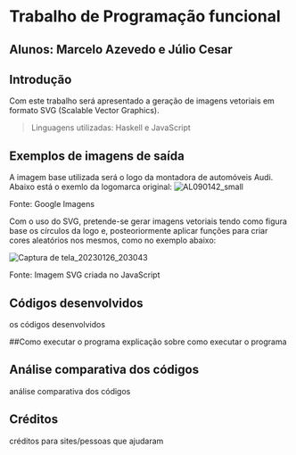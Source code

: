 # Trabalho de Programação funcional
## Alunos: Marcelo Azevedo e Júlio Cesar

## Introdução
Com este trabalho será apresentado a geração de imagens vetoriais em formato SVG (Scalable Vector Graphics). 
> Linguagens utilizadas: Haskell e JavaScript

## Exemplos de imagens de saída
A imagem base utilizada será o logo da montadora de automóveis Audi. Abaixo está o exemlo da logomarca original: 
![AL090142_small](https://user-images.githubusercontent.com/42869269/214034282-010f4cb2-e459-4bf8-a277-00738618cf5f.jpg)

Fonte: Google Imagens

Com o uso do SVG, pretende-se gerar imagens vetoriais tendo como figura base os círculos da logo e, posteoriormente aplicar funções para criar cores aleatórios nos mesmos, como no exemplo abaixo:

![Captura de tela_20230126_203043](https://user-images.githubusercontent.com/42869269/214973790-d073886c-00db-4bca-89a0-175c6e5bbbea.png)



Fonte: Imagem SVG criada no JavaScript

## Códigos desenvolvidos
os códigos desenvolvidos

##Como executar o programa
explicação sobre como executar o programa

## Análise comparativa dos códigos
análise comparativa dos códigos

## Créditos 
créditos para sites/pessoas que ajudaram
